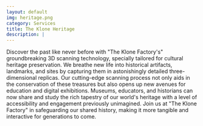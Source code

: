```yaml
---
layout: default
img: heritage.png
category: Services
title: The Klone Heritage
description: |
---
```

Discover the past like never before with "The Klone Factory's" groundbreaking 3D scanning technology, specially tailored for cultural heritage preservation. We breathe new life into historical artifacts, landmarks, and sites by capturing them in astonishingly detailed three-dimensional replicas. Our cutting-edge scanning process not only aids in the conservation of these treasures but also opens up new avenues for education and digital exhibitions. Museums, educators, and historians can now share and study the rich tapestry of our world's heritage with a level of accessibility and engagement previously unimagined. Join us at "The Klone Factory" in safeguarding our shared history, making it more tangible and interactive for generations to come.
